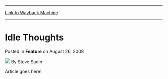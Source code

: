 
---
[Link to Wayback Machine](https://web.archive.org/web/20220624233739/https://magic.wizards.com/en/articles/archive/feature/idle-thoughts-2008-08-26-0)

[_metadata_:author]:- "Steve Sadin"
[_metadata_:description]:- "Article goes here!"
[_metadata_:generator]:- "Drupal 7 (http://drupal.org)"
[_metadata_:node]:- "664781"
[_metadata_:publish_date]:- "2008-08-26"
[_metadata_:source]:- "div-main-content"
[_metadata_:title]:- "Idle Thoughts"
[_metadata_:wayback_capture_timestamp]:- "2022-06-24 23:37:39"
[_metadata_:wayback_raw_url]:- "https://web.archive.org/web/20220624233739id_/https://magic.wizards.com/en/articles/archive/feature/idle-thoughts-2008-08-26-0"
[_metadata_:wayback_url]:- "https://magic.wizards.com/en/articles/archive/feature/idle-thoughts-2008-08-26-0"
---


Idle Thoughts
=============



 Posted in **Feature**
 on August 26, 2008 






![](https://media.magic.wizards.com/styles/auth_small/public/images/person/authorpic_SteveSadin.jpg)
By Steve Sadin











Article goes here!







